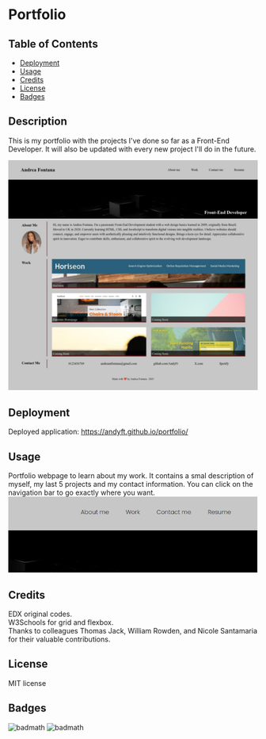 # Portfolio

## Table of Contents

- [Deployment](#deployment)
- [Usage](#usage)
- [Credits](#credits)
- [License](#license)
- [Badges](#badges)

## Description

This is my portfolio with the projects I've done so far as a Front-End Developer. It will also be updated with every new project I'll do in the future.

![The webpage of my portfolio includes a navigation bar, a header image, and a preview of my last 5 projects, along with their links.](https://github.com/AndyFt/portfolio/blob/main/images/andyft-github-io-portfolio.jpg)

## Deployment

Deployed application: https://andyft.github.io/portfolio/

## Usage

Portfolio webpage to learn about my work. It contains a smal description of myself, my last 5 projects and my contact information. You can click on the navigation bar to go exactly where you want. ![navigation bar](https://github.com/AndyFt/portfolio/blob/main/images/navbar.png)

## Credits

EDX original codes.</br>
W3Schools for grid and flexbox.</br>
Thanks to colleagues Thomas Jack, William Rowden, and Nicole Santamaria for their valuable contributions.

## License

MIT license

## Badges
![badmath](https://img.shields.io/badge/HTML-44.8-blue)
![badmath](https://img.shields.io/badge/CSS-55.2-orange)
